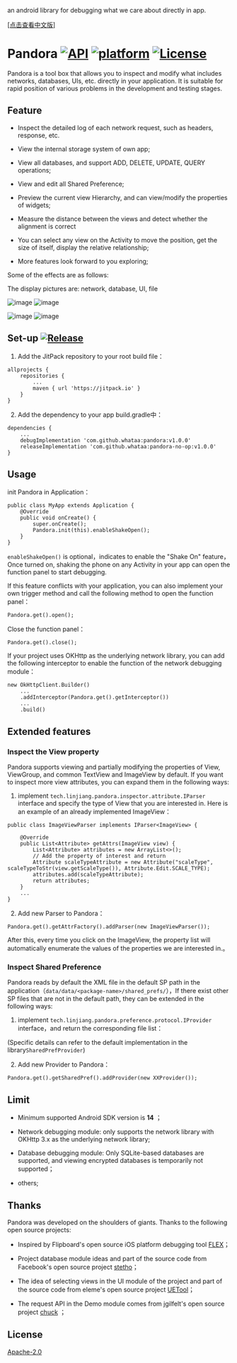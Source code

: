 an android library for debugging what we care about directly in app.

 [[点击查看中文版]](https://github.com/whataa/pandora/blob/master/README_CN.md) 


# Pandora [![API](https://img.shields.io/badge/API-14%2B-brightgreen.svg?style=flat)](https://android-arsenal.com/api?level=14) [![platform](https://img.shields.io/badge/platform-android-brightgreen.svg)](https://developer.android.com/index.html)  [![License](https://img.shields.io/badge/license-Apache%202.0-blue.svg)](https://github.com/whataa/pandora-no-op/blob/master/LICENSE) 

Pandora is a tool box that allows you to inspect and modify what includes networks, databases, UIs, etc. directly in your application. It is suitable for rapid position of various problems in the development and testing stages.

## Feature

- Inspect the detailed log of each network request, such as headers, response, etc.
- View the internal storage system of own app;

- View all databases, and support ADD, DELETE, UPDATE, QUERY operations;

- View and edit all Shared Preference;

- Preview the current view Hierarchy, and can view/modify the properties of widgets;

- Measure the distance between the views and detect whether the alignment is correct
- You can select any view on the Activity to move the position, get the size of itself, display the relative relationship;

- More features look forward to you exploring;

Some of the effects are as follows:

The display pictures are: network, database, UI, file

![image](https://note.youdao.com/yws/api/personal/file/WEB5d90fab5127f1cf2664a976380a89418?method=download&shareKey=a9f6caf76cc9abef7d17271b435ca030) ![image](https://note.youdao.com/yws/api/personal/file/WEB681b1401d6f40a7dcdf480b2aff33bef?method=download&shareKey=9e2596df7e42fad75ee3f4fe99766814)

![image](https://note.youdao.com/yws/api/personal/file/WEB46cceded39144f21327bbc113938eb42?method=download&shareKey=6a7a0a7e863a4c75a5f62fcd62d5092a) ![image](https://note.youdao.com/yws/api/personal/file/WEB710b73c107e189afab614b00428b4f7a?method=download&shareKey=d53c1f09302225d6aa293ae023f40d13)

## Set-up [![Release](https://jitpack.io/v/whataa/pandora-no-op.svg)](https://jitpack.io/#whataa/pandora)

1. Add the JitPack repository to your root build file：
```
allprojects {
    repositories {
        ...
        maven { url 'https://jitpack.io' }
    }
}
```
2. Add the dependency to your app build.gradle中：
```
dependencies {
    ...
    debugImplementation 'com.github.whataa:pandora:v1.0.0'
    releaseImplementation 'com.github.whataa:pandora-no-op:v1.0.0'
}  
```

## Usage

init Pandora in Application：

```
public class MyApp extends Application {
    @Override
    public void onCreate() {
        super.onCreate();
        Pandora.init(this).enableShakeOpen();
    }
}
```
`enableShakeOpen()` is optional，indicates to enable the "Shake On" feature，Once turned on, shaking the phone on any Activity in your app can open the function panel to start debugging. 

If this feature conflicts with your application, you can also implement your own trigger method and call the following method to open the function panel：

```
Pandora.get().open();
```

Close the function panel：

```
Pandora.get().close();
```

If your project uses OKHttp as the underlying network library, you can add the following interceptor to enable the function of the network debugging module：
```
new OkHttpClient.Builder()
    ...
    .addInterceptor(Pandora.get().getInterceptor())
    ...
    .build()
```

## Extended features

### Inspect the View property
Pandora supports viewing and partially modifying the properties of View, ViewGroup, and common TextView and ImageView by default. If you want to inspect more view attributes, you can expand them in the following ways:

1. implement `tech.linjiang.pandora.inspector.attribute.IParser` interface and specify the type of View that you are interested in. Here is an example of an already implemented ImageView：
```
public class ImageViewParser implements IParser<ImageView> {

    @Override
    public List<Attribute> getAttrs(ImageView view) {
        List<Attribute> attributes = new ArrayList<>();
        // Add the property of interest and return
        Attribute scaleTypeAttribute = new Attribute("scaleType", scaleTypeToStr(view.getScaleType()), Attribute.Edit.SCALE_TYPE);
        attributes.add(scaleTypeAttribute);
        return attributes;
    }
    ...
}
```
2. Add new Parser to Pandora：
```
Pandora.get().getAttrFactory().addParser(new ImageViewParser());
```
After this, every time you click on the ImageView, the property list will automatically enumerate the values of the properties we are interested in.。

### Inspect Shared Preference
Pandora reads by default the XML file in the default SP path in the application（`data/data/<package-name>/shared_prefs/`），If there exist other SP files that are not in the default path, they can be extended in the following ways: 

1. implement `tech.linjiang.pandora.preference.protocol.IProvider` interface，and return the corresponding file list： 

(Specific details can refer to the default implementation in the library`SharedPrefProvider`)

2. Add new Provider to Pandora：
```
Pandora.get().getSharedPref().addProvider(new XXProvider());
```



## Limit

- Minimum supported Android SDK version is **14** ；

- Network debugging module: only supports the network library with OKHttp 3.x  as the underlying network library;

- Database debugging module: Only SQLite-based databases are supported, and viewing encrypted databases is temporarily not supported；

- others;

## Thanks

Pandora was developed on the shoulders of giants. Thanks to the following open source projects:

- Inspired by Flipboard's open source iOS platform debugging tool [FLEX](https://github.com/Flipboard/FLEX)；

- Project database module ideas and part of the source code from Facebook's open source project [stetho](https://github.com/facebook/stetho)；

- The idea of selecting views in the UI module of the project and part of the source code from eleme's open source project [UETool](https://github.com/eleme/UETool)；

- The request API in the Demo module comes from jgilfelt's open source project [chuck](https://github.com/jgilfelt/chuck) ；

## License
[Apache-2.0](https://opensource.org/licenses/Apache-2.0)